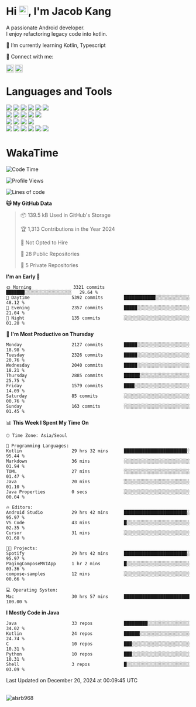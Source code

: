 # Hi <img src="https://media.giphy.com/media/hvRJCLFzcasrR4ia7z/giphy.gif" width="25px">, I'm Jacob Kang
A passionate Android developer.
</br>
I enjoy refactoring legacy code into kotlin.

🌱 I’m currently learning Kotlin, Typescript

🤝 Connect with me:

<a href="https://www.linkedin.com/in/minkyu-kang-b7477b1b2/"><img align="left" src="https://raw.githubusercontent.com/yushi1007/yushi1007/main/images/linkedin.svg" alt="Minkyu Kang | LinkedIn" width="21px"/></a>
<a href="https://www.instagram.com/_jacob_kang/"><img align="left" src="https://raw.githubusercontent.com/yushi1007/yushi1007/main/images/instagram.svg" alt="Jacob Kang | Instagram" width="21px"/></a>

</br>

# Languages and Tools

<div align="left">
<img src="https://img.shields.io/badge/java-007396?logo=java&logoColor=white"/>
<img src="https://img.shields.io/badge/kotlin-7F52FF?logo=kotlin&logoColor=white"/>
<img src="https://img.shields.io/badge/python-3776AB?logo=python&logoColor=white"/>
<img src="https://img.shields.io/badge/bash shell-4EAA25?logo=gnubash&logoColor=white"/>
<img src="https://img.shields.io/badge/c-A8B9CC?logo=c&logoColor=white"/>
<img src="https://img.shields.io/badge/c++-00599C?logo=c%2b%2b&logoColor=white"/>
</div>
<div align="left">
<img src="https://img.shields.io/badge/git-F05032?logo=git&logoColor=white"/>
<img src="https://img.shields.io/badge/github-181717?logo=github&logoColor=white"/>
<img src="https://img.shields.io/badge/mysql-4479A1?logo=mysql&logoColor=white"/>
<img src="https://img.shields.io/badge/sqlite-003B57?logo=sqlite&logoColor=white"/>
<img src="https://img.shields.io/badge/amazon AWS-232F3E?logo=amazonaws&logoColor=white"/>
</div>
<div align="left">
<img src="https://img.shields.io/badge/android-3DDC84?logo=android&logoColor=white"/>
<img src="https://img.shields.io/badge/linux-FCC624?logo=linux&logoColor=white"/>
<img src="https://img.shields.io/badge/flask-000000?logo=flask&logoColor=white"/>
<img src="https://img.shields.io/badge/arduino-00979D?logo=arduino&logoColor=white"/>
</div>
<div align="left">
<img src="https://img.shields.io/badge/slack-4A154B?logo=slack&logoColor=white"/>
<img src="https://img.shields.io/badge/notion-000000?logo=notion&logoColor=white"/>
<img src="https://img.shields.io/badge/jira-0052CC?logo=jira&logoColor=white"/>
<img src="https://img.shields.io/badge/postman-FF6C37?logo=postman&logoColor=white"/>
<img src="https://img.shields.io/badge/intellij-000000?logo=intellijidea&logoColor=white"/>
<img src="https://img.shields.io/badge/pycharm-000000?logo=pycharm&logoColor=white"/>
</div>

# WakaTime

<!--START_SECTION:waka-->
![Code Time](http://img.shields.io/badge/Code%20Time-4%2C543%20hrs%2033%20mins-blue)

![Profile Views](http://img.shields.io/badge/Profile%20Views-0-blue)

![Lines of code](https://img.shields.io/badge/From%20Hello%20World%20I%27ve%20Written-5.3%20million%20lines%20of%20code-blue)

**🐱 My GitHub Data** 

> 📦 139.5 kB Used in GitHub's Storage 
 > 
> 🏆 1,313 Contributions in the Year 2024
 > 
> 🚫 Not Opted to Hire
 > 
> 📜 28 Public Repositories 
 > 
> 🔑 5 Private Repositories 
 > 
**I'm an Early 🐤** 

```text
🌞 Morning                3321 commits        ███████░░░░░░░░░░░░░░░░░░   29.64 % 
🌆 Daytime                5392 commits        ████████████░░░░░░░░░░░░░   48.12 % 
🌃 Evening                2357 commits        █████░░░░░░░░░░░░░░░░░░░░   21.04 % 
🌙 Night                  135 commits         ░░░░░░░░░░░░░░░░░░░░░░░░░   01.20 % 
```
📅 **I'm Most Productive on Thursday** 

```text
Monday                   2127 commits        █████░░░░░░░░░░░░░░░░░░░░   18.98 % 
Tuesday                  2326 commits        █████░░░░░░░░░░░░░░░░░░░░   20.76 % 
Wednesday                2040 commits        █████░░░░░░░░░░░░░░░░░░░░   18.21 % 
Thursday                 2885 commits        ██████░░░░░░░░░░░░░░░░░░░   25.75 % 
Friday                   1579 commits        ████░░░░░░░░░░░░░░░░░░░░░   14.09 % 
Saturday                 85 commits          ░░░░░░░░░░░░░░░░░░░░░░░░░   00.76 % 
Sunday                   163 commits         ░░░░░░░░░░░░░░░░░░░░░░░░░   01.45 % 
```


📊 **This Week I Spent My Time On** 

```text
🕑︎ Time Zone: Asia/Seoul

💬 Programming Languages: 
Kotlin                   29 hrs 32 mins      ████████████████████████░   95.44 % 
Markdown                 36 mins             ░░░░░░░░░░░░░░░░░░░░░░░░░   01.94 % 
TOML                     27 mins             ░░░░░░░░░░░░░░░░░░░░░░░░░   01.47 % 
Java                     20 mins             ░░░░░░░░░░░░░░░░░░░░░░░░░   01.10 % 
Java Properties          0 secs              ░░░░░░░░░░░░░░░░░░░░░░░░░   00.04 % 

🔥 Editors: 
Android Studio           29 hrs 42 mins      ████████████████████████░   95.97 % 
VS Code                  43 mins             █░░░░░░░░░░░░░░░░░░░░░░░░   02.35 % 
Cursor                   31 mins             ░░░░░░░░░░░░░░░░░░░░░░░░░   01.68 % 

🐱‍💻 Projects: 
Spotify                  29 hrs 42 mins      ████████████████████████░   95.97 % 
PagingComposeMVIApp      1 hr 2 mins         █░░░░░░░░░░░░░░░░░░░░░░░░   03.36 % 
compose-samples          12 mins             ░░░░░░░░░░░░░░░░░░░░░░░░░   00.66 % 

💻 Operating System: 
Mac                      30 hrs 57 mins      █████████████████████████   100.00 % 
```

**I Mostly Code in Java** 

```text
Java                     33 repos            █████████░░░░░░░░░░░░░░░░   34.02 % 
Kotlin                   24 repos            ██████░░░░░░░░░░░░░░░░░░░   24.74 % 
C                        10 repos            ███░░░░░░░░░░░░░░░░░░░░░░   10.31 % 
Python                   10 repos            ███░░░░░░░░░░░░░░░░░░░░░░   10.31 % 
Shell                    3 repos             █░░░░░░░░░░░░░░░░░░░░░░░░   03.09 % 
```




 Last Updated on December 20, 2024 at 00:09:45 UTC
<!--END_SECTION:waka-->

</br>

<div align="left">
<img align="left" src="https://github-readme-stats.vercel.app/api/top-langs?username=alsrb968&show_icons=true&locale=en&layout=compact&theme=dark" alt="alsrb968" />
</div>
